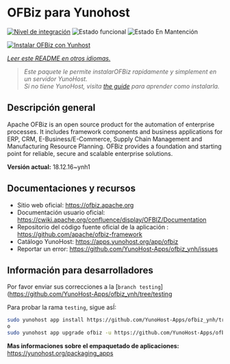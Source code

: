 <!--
Este archivo README esta generado automaticamente<https://github.com/YunoHost/apps/tree/master/tools/readme_generator>
No se debe editar a mano.
-->

# OFBiz para Yunohost

[![Nivel de integración](https://dash.yunohost.org/integration/ofbiz.svg)](https://ci-apps.yunohost.org/ci/apps/ofbiz/) ![Estado funcional](https://ci-apps.yunohost.org/ci/badges/ofbiz.status.svg) ![Estado En Mantención](https://ci-apps.yunohost.org/ci/badges/ofbiz.maintain.svg)

[![Instalar OFBiz con Yunhost](https://install-app.yunohost.org/install-with-yunohost.svg)](https://install-app.yunohost.org/?app=ofbiz)

*[Leer este README en otros idiomas.](./ALL_README.md)*

> *Este paquete le permite instalarOFBiz rapidamente y simplement en un servidor YunoHost.*  
> *Si no tiene YunoHost, visita [the guide](https://yunohost.org/install) para aprender como instalarla.*

## Descripción general

Apache OFBiz is an open source product for the automation of enterprise processes. It includes framework components and business applications for ERP, CRM, E-Business/E-Commerce, Supply Chain Management and Manufacturing Resource Planning. OFBiz provides a foundation and starting point for reliable, secure and scalable enterprise solutions. 


**Versión actual:** 18.12.16~ynh1
## Documentaciones y recursos

- Sitio web oficial: <https://ofbiz.apache.org>
- Documentación usuario oficial: <https://cwiki.apache.org/confluence/display/OFBIZ/Documentation>
- Repositorio del código fuente oficial de la aplicación : <https://github.com/apache/ofbiz-framework>
- Catálogo YunoHost: <https://apps.yunohost.org/app/ofbiz>
- Reportar un error: <https://github.com/YunoHost-Apps/ofbiz_ynh/issues>

## Información para desarrolladores

Por favor enviar sus correcciones a la [`branch testing`](https://github.com/YunoHost-Apps/ofbiz_ynh/tree/testing

Para probar la rama `testing`, sigue asÍ:

```bash
sudo yunohost app install https://github.com/YunoHost-Apps/ofbiz_ynh/tree/testing --debug
o
sudo yunohost app upgrade ofbiz -u https://github.com/YunoHost-Apps/ofbiz_ynh/tree/testing --debug
```

**Mas informaciones sobre el empaquetado de aplicaciones:** <https://yunohost.org/packaging_apps>
